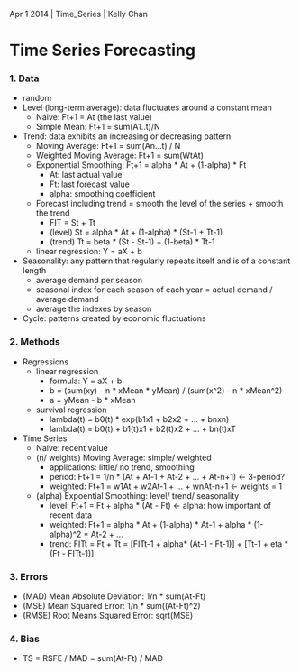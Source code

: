Apr 1 2014 | Time_Series | Kelly Chan
# Time Series Forecasting

### 1. Data
- random
- Level (long-term average): data fluctuates around a constant mean
    - Naive: Ft+1 = At (the last value)
    - Simple Mean: Ft+1 = sum(A1..t)/N
- Trend: data exhibits an increasing or decreasing pattern
    - Moving Average: Ft+1 = sum(An...t) / N
    - Weighted Moving Average: Ft+1 = sum(WtAt)
    - Exponential Smoothing: Ft+1 = alpha * At + (1-alpha) * Ft 
        - At: last actual value
        - Ft: last forecast value
        - alpha: smoothing coefficient
    - Forecast including trend = smooth the level of the series + smooth the trend
        - FIT = St + Tt
        - (level) St = alpha * At + (1-alpha) * (St-1 + Tt-1)
        - (trend) Tt = beta * (St - St-1) + (1-beta) * Tt-1
    - linear regression: Y = aX + b
- Seasonality: any pattern that regularly repeats itself and is of a constant length
    - average demand per season
    - seasonal index for each season of each year = actual demand / average demand
    - average the indexes by season
- Cycle: patterns created by economic fluctuations 


### 2. Methods
- Regressions
    - linear regression
        - formula: Y = aX + b
        - b = (sum(xy) - n * xMean * yMean)  / (sum(x^2) - n * xMean^2)
        - a = yMean - b * xMean
    - survival regression
        - lambda(t) = b0(t) * exp(b1x1 + b2x2 + ... + bnxn)
        - lambda(t) = b0(t) + b1(t)x1 + b2(t)x2 + ... + bn(t)xT
- Time Series
    - Naive: recent value
    - (n/ weights) Moving Average: simple/ weighted
        - applications: little/ no trend, smoothing
        - period: Ft+1 = 1/n * (At + At-1 + At-2 + ... + At-n+1) <- 3-period?
        - weighted: Ft+1 = w1At + w2At-1 + ... + wnAt-n+1 <- weights = 1
    - (alpha) Expoential Smoothing: level/ trend/ seasonality
        - level: Ft+1 = Ft + alpha * (At - Ft) <- alpha: how important of recent data
        - weighted: Ft+1 = alpha * At + (1-alpha) * At-1 + alpha * (1-alpha)^2 * At-2 + ...
        - trend: FITt = Ft + Tt = [FITt-1 + alpha* (At-1 - Ft-1)] + [Tt-1 + eta * (Ft - FITt-1)]

### 3. Errors
- (MAD) Mean Absolute Deviation: 1/n * sum(At-Ft)
- (MSE) Mean Squared Error: 1/n * sum((At-Ft)^2)
- (RMSE) Root Means Squared Error: sqrt(MSE)

### 4. Bias
- TS = RSFE / MAD = sum(At-Ft) / MAD
